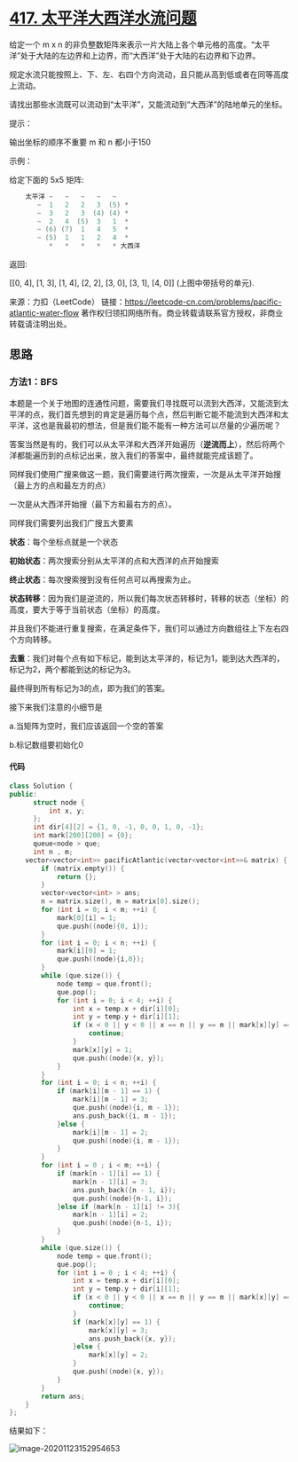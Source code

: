 # [417. 太平洋大西洋水流问题](https://leetcode-cn.com/problems/pacific-atlantic-water-flow/)

给定一个 m x n 的非负整数矩阵来表示一片大陆上各个单元格的高度。“太平洋”处于大陆的左边界和上边界，而“大西洋”处于大陆的右边界和下边界。

规定水流只能按照上、下、左、右四个方向流动，且只能从高到低或者在同等高度上流动。

请找出那些水流既可以流动到“太平洋”，又能流动到“大西洋”的陆地单元的坐标。



提示：

输出坐标的顺序不重要
m 和 n 都小于150


示例：

给定下面的 5x5 矩阵:

```cpp
	太平洋 ~   ~   ~   ~   ~ 
       ~  1   2   2   3  (5) *
       ~  3   2   3  (4) (4) *
       ~  2   4  (5)  3   1  *
       ~ (6) (7)  1   4   5  *
       ~ (5)  1   1   2   4  *
          *   *   *   *   * 大西洋
```

返回:

[[0, 4], [1, 3], [1, 4], [2, 2], [3, 0], [3, 1], [4, 0]] (上图中带括号的单元).

来源：力扣（LeetCode）
链接：https://leetcode-cn.com/problems/pacific-atlantic-water-flow
著作权归领扣网络所有。商业转载请联系官方授权，非商业转载请注明出处。



## 思路

### 方法1：BFS

本题是一个关于地图的连通性问题，需要我们寻找既可以流到大西洋，又能流到太平洋的点，我们首先想到的肯定是遍历每个点，然后判断它能不能流到大西洋和太平洋，这也是我最初的想法，但是我们能不能有一种方法可以尽量的少遍历呢？

答案当然是有的，我们可以从太平洋和大西洋开始遍历（**逆流而上**），然后将两个洋都能遍历到的点标记出来，放入我们的答案中，最终就能完成该题了。

同样我们使用广搜来做这一题，我们需要进行两次搜索，一次是从太平洋开始搜（最上方的点和最左方的点）

一次是从大西洋开始搜（最下方和最右方的点）。

同样我们需要列出我们广搜五大要素

**状态**：每个坐标点就是一个状态

**初始状态**：两次搜索分别从太平洋的点和大西洋的点开始搜索

**终止状态**：每次搜索搜到没有任何点可以再搜索为止。

**状态转移**：因为我们是逆流的，所以我们每次状态转移时，转移的状态（坐标）的高度，要大于等于当前状态（坐标）的高度。

并且我们不能进行重复搜索，在满足条件下，我们可以通过方向数组往上下左右四个方向转移。

**去重**：我们对每个点有如下标记，能到达太平洋的，标记为1，能到达大西洋的，标记为2，两个都能到达的标记为3。

最终得到所有标记为3的点，即为我们的答案。

接下来我们注意的小细节是

a.当矩阵为空时，我们应该返回一个空的答案

b.标记数组要初始化0

#### 代码

```cpp
class Solution {
public:
      struct node {
          int x, y;
      };
      int dir[4][2] = {1, 0, -1, 0, 0, 1, 0, -1};
      int mark[200][200] = {0};
      queue<node > que;
      int n , m;
    vector<vector<int>> pacificAtlantic(vector<vector<int>>& matrix) {
        if (matrix.empty()) {
            return {};
        }
        vector<vector<int> > ans;
        n = matrix.size(), m = matrix[0].size();
        for (int i = 0; i < m; ++i) {
            mark[0][i] = 1;
            que.push((node){0, i});
        }
        for (int i = 0; i < n; ++i) {
            mark[i][0] = 1;
            que.push((node){i,0});
        }
        while (que.size()) {
            node temp = que.front();
            que.pop();
            for (int i = 0; i < 4; ++i) {
                int x = temp.x + dir[i][0];
                int y = temp.y + dir[i][1];
                if (x < 0 || y < 0 || x == n || y == m || mark[x][y] == 1 || matrix[x][y] < matrix[temp.x][temp.y]) {
                    continue;
                }
                mark[x][y] = 1;
                que.push((node){x, y});
            }
        }
        for (int i = 0; i < n; ++i) {
            if (mark[i][m - 1] == 1) {
                mark[i][m - 1] = 3;
                que.push((node){i, m - 1});
                ans.push_back({i, m - 1});
            }else {
                mark[i][m - 1] = 2;
                que.push((node){i, m - 1});
            }
        }
        for (int i = 0 ; i < m; ++i) {
            if (mark[n - 1][i] == 1) {
                mark[n - 1][i] = 3;
                ans.push_back({n - 1, i});
                que.push((node){n-1, i});
            }else if (mark[n - 1][i] != 3){
                mark[n - 1][i] = 2;
                que.push((node){n-1, i});
            }
        }
        while (que.size()) {
            node temp = que.front();
            que.pop();
            for (int i = 0 ; i < 4; ++i) {
                int x = temp.x + dir[i][0];
                int y = temp.y + dir[i][1];
                if (x < 0 || y < 0 || x == n || y == m || mark[x][y] == 2 || mark[x][y] == 3|| matrix[x][y] < matrix[temp.x][temp.y]) {
                    continue;
                }
                if (mark[x][y] == 1) {
                    mark[x][y] = 3;
                    ans.push_back({x, y});
                }else {
                    mark[x][y] = 2;
                }
                que.push((node){x, y});
            }
        }
        return ans;
    }
};
```



结果如下：

![image-20201123152954653](https://gitee.com/long_kejie/image/raw/master/image-20201123152954653.png)